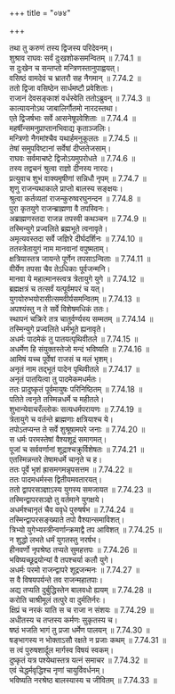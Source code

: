 +++
title = "०७४"

+++


  
तथा तु करुणं तस्य द्विजस्य परिदेवनम्।  
शुश्राव राघवः सर्वं दुःखशोकसमन्वितम् ॥ 7.74.1 ॥   
स दुःखेन च सन्तप्तो मन्त्रिणस्तानुपाह्वयत्।  
वसिष्ठं वामदेवं च भ्रातरौ सह नैगमान् ॥ 7.74.2 ॥   
ततो द्विजा वसिष्ठेन सार्धमष्टौ प्रवेशिताः।  
राजानं देवसङ्काशं वर्धस्वेति ततोऽब्रुवन् ॥ 7.74.3 ॥   
कात्यायनोऽथ जाबालिर्गौतमो नारदस्तथा।  
एते द्विजर्षभाः सर्वे आसनेषूपवेशिताः ॥ 7.74.4 ॥   
महर्षीन्समनुप्राप्तानभिवाद्य कृताञ्जलिः।  
मन्त्रिणो नैगमांश्चैव यथार्हमनुकूलतः ॥ 7.74.5 ॥   
तेषां समुपविष्टानां सर्वेषां दीप्ततेजसाम्।  
राघवः सर्वमाचष्टे द्विजोऽयमुपरोधते ॥ 7.74.6 ॥   
तस्य तद्वचनं श्रुत्वा राज्ञो दीनस्य नारदः।  
प्रत्युवाच शुभं वाक्यमृषीणां सन्निधौ नृपम् ॥ 7.74.7 ॥   
शृणु राजन्यथाकाले प्राप्तो बालस्य सङ्क्षयः।  
श्रुत्वा कर्तव्यतां राजन्कुरुष्वरघुनन्दन ॥ 7.74.8 ॥   
पुरा कृतयुगे राजन्ब्राह्मणा वै तपस्विनः।  
अब्राह्मणस्तदा राजन्न तपस्वी कथञ्चन ॥ 7.74.9 ॥   
तस्मिन्युगे प्रज्वलिते ब्रह्मभूते त्वनावृते।  
अमृत्यवस्तदा सर्वे जज्ञिरे दीर्घदर्शिनः ॥ 7.74.10 ॥   
ततस्त्रेतायुगं नाम मानवानां वपुष्मताम्।  
क्षत्रियास्तत्र जायन्ते पूर्णेन तपसाऽन्विताः ॥ 7.74.11 ॥   
वीर्येण तपसा चैव तेऽधिकाः पूर्वजन्मनि।  
मानवा ये महात्मानस्त्वत्र त्रेतायुगे युगे ॥ 7.74.12 ॥   
ब्रह्मक्षत्रं च तत्सर्वं यत्पूर्वमपरं च यत्।  
युगयोरुभयोरासीत्समवीर्यसमन्वितम् ॥ 7.74.13 ॥   
अपश्यंस्तु न ते सर्वे विशेषमधिकं ततः।  
स्थापनं चक्रिरे तत्र चातुर्वर्ण्यस्य सम्मतम् ॥ 7.74.14 ॥   
तस्मिन्युगे प्रज्वलिते धर्मभूते ह्यनावृते।  
अधर्मः पादमेकं तु पातयत्पृथिवीतले ॥ 7.74.15 ॥   
अधर्मेण हि संयुक्तस्तेजो मन्दं भविष्यति ॥ 7.74.16 ॥   
आमिषं यच्च पूर्वेषां राजसं च मलं भृशम्।  
अनृतं नाम तद्भूतं पादेन पृथिवीतले ॥ 7.74.17 ॥   
अनृतं पातयित्वा तु पादमेकमधर्मतः।  
ततः प्रादुष्कृतं पूर्वमायुषः परिनिष्ठितम् ॥ 7.74.18 ॥   
पतिते त्वनृते तस्मिन्नधर्मे च महीतले।  
शुभान्येवाचरँल्लोकः सत्यधर्मपरायणः ॥ 7.74.19 ॥   
त्रेतायुगे च वर्तन्ते ब्राह्मणाः क्षत्रियाश्च ये।  
तपोऽतप्यन्त ते सर्वे शुश्रूषामपरे जनाः ॥ 7.74.20 ॥   
स धर्मः परमस्तेषां वैश्यशूद्रं समागमत्।  
पूजां च सर्ववर्णानां शूद्राश्चक्रुर्विशेषतः ॥ 7.74.21 ॥   
एतस्मिन्नन्तरे तेषामधर्मे चानृते च ह।  
ततः पूर्वे भृशं ह्रासमगमन्नृपसत्तम ॥ 7.74.22 ॥   
ततः पादमधर्मस्स द्वितीयमवतारयत्।  
ततो द्वापरसञ्ज्ञाऽस्य युगस्य समजायत ॥ 7.74.23 ॥   
तस्मिन्द्वापरसञ्ज्ञे तु वर्तमाने युगक्षये।  
अधर्मश्चानृतं चैव ववृधे पुरुषर्षभ ॥ 7.74.24 ॥   
तस्मिन्द्वापरसङ्ख्याते तपो वैश्यान्समाविशत्।  
त्रिभ्यो युगेभ्यस्त्रीन्वर्णान्क्रमाद्वै तप आविशत् ॥ 7.74.25 ॥   
न शुद्धो लभते धर्मं युगतस्तु नरर्षभ।  
हीनवर्णो नृपश्रेष्ठ तप्यते सुमहत्तपः ॥ 7.74.26 ॥   
भविष्यच्छूद्रयोन्यां वै तपश्चर्या कलौ युगे।  
अधर्मः परमो राजन्द्वापरे शूद्रजन्मनः ॥ 7.74.27 ॥   
स वै विषयपर्यन्ते तव राजन्महातपाः।  
अद्य तप्यति दुर्बुद्धिस्तेन बालवधो ह्ययम् ॥ 7.74.28 ॥   
करोति चाश्रीमूलं तत्पुरे वा दुर्मतिर्नरः।  
क्षिप्रं च नरकं याति स च राजा न संशयः ॥ 7.74.29 ॥   
अधीतस्य च तप्तस्य कर्मणः सुकृतस्य च।  
षष्ठं भजति भागं तु प्रजा धर्मेण पालयन् ॥ 7.74.30 ॥   
षङ्भागस्य न भोक्ताऽसौ रक्षते न प्रजाः कथम् ॥ 7.74.31 ॥   
स त्वं पुरुषशार्दूल मार्गस्व विषयं स्वकम्।  
दुष्कृतं यत्र पश्येथास्तत्र यत्नं समाचर ॥ 7.74.32 ॥   
एवं चेद्धर्मवृद्धिश्च नृणां चायुर्विवर्धनम्।  
भविष्यति नरश्रेष्ठ बालस्यास्य च जीवितम् ॥ 7.74.33 ॥   
